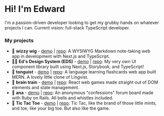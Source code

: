 # Hi! I'm Edward
I'm a passion-driven developer looking to get my grubby hands on whatever projects I can. Current vision: full-stack TypeScript developer.

### My projects
- 🧞 **wizzy wig** - [demo]() | [repo](): A WYSIWYG Markdown note-taking web app in development with Next.js and TypeScript.
- 👨‍🎨 **Ed's Design System (EDS)** - [demo]() | [repo](): My very own UI component library built using Next.js, Storybook, and TypeScript!
- 👅 **tonguist** - [demo]() | [repo](): A language learning flashcards web app built MERN. A lovely little clone of Lingvist.
- 🧠 **brain train** - [demo]() | [repo](): React web games made straight out of DOM elements and state management.
- 💬 **ana** - [demo]() | [repo](): An anonymous "confessions" forum board made with Ruby on Rails. All bells and whistles included.
- 🦶 **Tic Tac Toe** - [demo]() | [repo](): Tic Tac, like the brand of those little mints, and toe, like your big toe. But also like the game.

<!--
**Foyoman/Foyoman** is a ✨ _special_ ✨ repository because its `README.md` (this file) appears on your GitHub profile.

Here are some ideas to get you started:

- 🔭 I’m currently working on ...
- 🌱 I’m currently learning ...
- 👯 I’m looking to collaborate on ...
- 🤔 I’m looking for help with ...
- 💬 Ask me about ...
- 📫 How to reach me: ...
- 😄 Pronouns: ...
- ⚡ Fun fact: ...
-->
